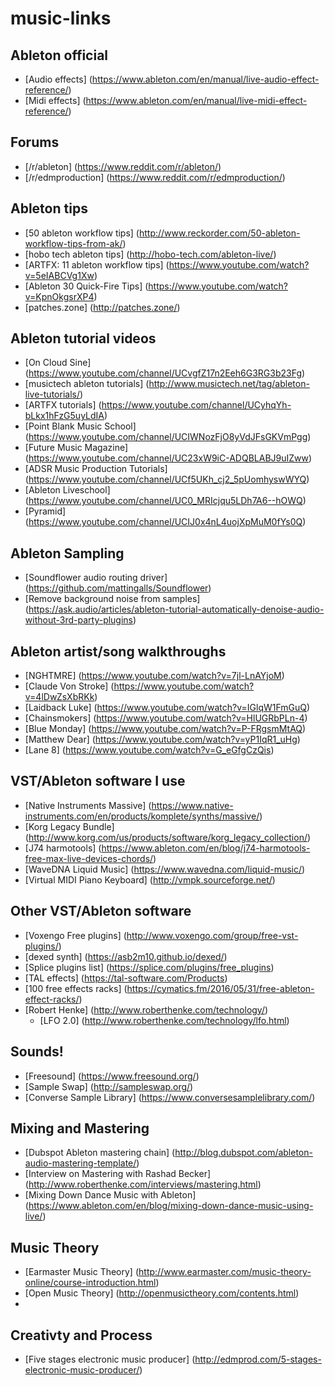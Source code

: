 # music-links

## Ableton official
* [Audio effects] (https://www.ableton.com/en/manual/live-audio-effect-reference/)
* [Midi effects] (https://www.ableton.com/en/manual/live-midi-effect-reference/)

## Forums
* [/r/ableton] (https://www.reddit.com/r/ableton/)
* [/r/edmproduction] (https://www.reddit.com/r/edmproduction/)

## Ableton tips
* [50 ableton workflow tips] (http://www.reckorder.com/50-ableton-workflow-tips-from-ak/)
* [hobo tech ableton tips] (http://hobo-tech.com/ableton-live/)
* [ARTFX: 11 ableton workflow tips] (https://www.youtube.com/watch?v=5eIABCVg1Xw)
* [Ableton 30 Quick-Fire Tips] (https://www.youtube.com/watch?v=KpnOkgsrXP4)
* [patches.zone] (http://patches.zone/)

## Ableton tutorial videos
* [On Cloud Sine] (https://www.youtube.com/channel/UCvgfZ17n2Eeh6G3RG3b23Fg)
* [musictech ableton tutorials] (http://www.musictech.net/tag/ableton-live-tutorials/)
* [ARTFX tutorials] (https://www.youtube.com/channel/UCyhqYh-bLkx1hFzG5uyLdIA)
* [Point Blank Music School] (https://www.youtube.com/channel/UCIWNozFjO8yVdJFsGKVmPgg)
* [Future Music Magazine] (https://www.youtube.com/channel/UC23xW9iC-ADQBLABJ9uIZww)
* [ADSR Music Production Tutorials] (https://www.youtube.com/channel/UCf5UKh_cj2_5pUomhyswWYQ)
* [Ableton Liveschool] (https://www.youtube.com/channel/UC0_MRIcjqu5LDh7A6--hOWQ)
* [Pyramid] (https://www.youtube.com/channel/UCIJ0x4nL4uojXpMuM0fYs0Q)

## Ableton Sampling
* [Soundflower audio routing driver] (https://github.com/mattingalls/Soundflower)
* [Remove background noise from samples] (https://ask.audio/articles/ableton-tutorial-automatically-denoise-audio-without-3rd-party-plugins)

## Ableton artist/song walkthroughs
* [NGHTMRE] (https://www.youtube.com/watch?v=7jl-LnAYjoM)
* [Claude Von Stroke] (https://www.youtube.com/watch?v=4lDwZsXbRKk)
* [Laidback Luke] (https://www.youtube.com/watch?v=IGlqW1FmGuQ)
* [Chainsmokers] (https://www.youtube.com/watch?v=HlUGRbPLn-4)
* [Blue Monday] (https://www.youtube.com/watch?v=P-FRgsmMtAQ)
* [Matthew Dear] (https://www.youtube.com/watch?v=yP1IqR1_uHg)
* [Lane 8] (https://www.youtube.com/watch?v=G_eGfgCzQis)

## VST/Ableton software I use
* [Native Instruments Massive] (https://www.native-instruments.com/en/products/komplete/synths/massive/)
* [Korg Legacy Bundle] (http://www.korg.com/us/products/software/korg_legacy_collection/)
* [J74 harmotools] (https://www.ableton.com/en/blog/j74-harmotools-free-max-live-devices-chords/)
* [WaveDNA Liquid Music] (https://www.wavedna.com/liquid-music/)
* [Virtual MIDI Piano Keyboard] (http://vmpk.sourceforge.net/)

## Other VST/Ableton software 
* [Voxengo Free plugins] (http://www.voxengo.com/group/free-vst-plugins/)
* [dexed synth] (https://asb2m10.github.io/dexed/)
* [Splice plugins list] (https://splice.com/plugins/free_plugins)
* [TAL effects] (https://tal-software.com/Products)
* [100 free effects racks] (https://cymatics.fm/2016/05/31/free-ableton-effect-racks/)
* [Robert Henke] (http://www.roberthenke.com/technology/)
  * [LFO 2.0] (http://www.roberthenke.com/technology/lfo.html)

## Sounds!
* [Freesound] (https://www.freesound.org/)
* [Sample Swap] (http://sampleswap.org/)
* [Converse Sample Library] (https://www.conversesamplelibrary.com/)

## Mixing and Mastering
* [Dubspot Ableton mastering chain] (http://blog.dubspot.com/ableton-audio-mastering-template/)
* [Interview on Mastering with Rashad Becker] (http://www.roberthenke.com/interviews/mastering.html)
* [Mixing Down Dance Music with Ableton] (https://www.ableton.com/en/blog/mixing-down-dance-music-using-live/)

## Music Theory
* [Earmaster Music Theory] (http://www.earmaster.com/music-theory-online/course-introduction.html)
* [Open Music Theory] (http://openmusictheory.com/contents.html)
* 
## Creativty and Process
* [Five stages electronic music producer] (http://edmprod.com/5-stages-electronic-music-producer/)
